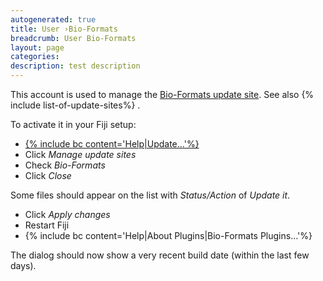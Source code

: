 ```yaml
---
autogenerated: true
title: User ›Bio-Formats
breadcrumb: User Bio-Formats
layout: page
categories: 
description: test description
---
```


This account is used to manage the [Bio-Formats update site](http://sites.imagej.net/Bio-Formats/). See also {% include list-of-update-sites%}
.

To activate it in your Fiji setup:

  - [{% include bc content='Help|Update...'%}](Update_Sites )
  - Click *Manage update sites*
  - Check *Bio-Formats*
  - Click *Close*

Some files should appear on the list with *Status/Action* of *Update it*.

  - Click *Apply changes*
  - Restart Fiji
  - {% include bc content='Help|About Plugins|Bio-Formats Plugins...'%}

The dialog should now show a very recent build date (within the last few days).

